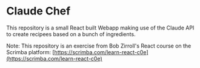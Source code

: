 # Claude Chef

This repository is a small React built Webapp making use of the Claude API to create recipees based on a bunch of ingredients.

Note: This repository is an exercise from Bob Zirroll's React course on the Scrimba platform: [https://scrimba.com/learn-react-c0e](https://scrimba.com/learn-react-c0e)
